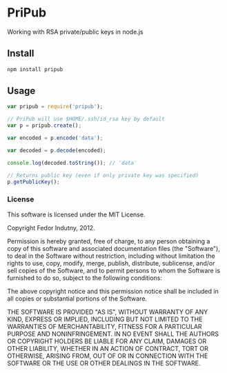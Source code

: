 # PriPub

Working with RSA private/public keys in node.js

## Install

```bash
npm install pripub
```

## Usage

```javascript
var pripub = require('pripub');

// PriPub will use $HOME/.ssh/id_rsa key by default
var p = pripub.create();

var encoded = p.encode('data');

var decoded = p.decode(encoded);

console.log(decoded.toString()); // 'data'

// Returns public key (even if only private key was specified)
p.getPublicKey();
```

### License

This software is licensed under the MIT License.

Copyright Fedor Indutny, 2012.

Permission is hereby granted, free of charge, to any person obtaining a
copy of this software and associated documentation files (the
"Software"), to deal in the Software without restriction, including
without limitation the rights to use, copy, modify, merge, publish,
distribute, sublicense, and/or sell copies of the Software, and to permit
persons to whom the Software is furnished to do so, subject to the
following conditions:

The above copyright notice and this permission notice shall be included
in all copies or substantial portions of the Software.

THE SOFTWARE IS PROVIDED "AS IS", WITHOUT WARRANTY OF ANY KIND, EXPRESS
OR IMPLIED, INCLUDING BUT NOT LIMITED TO THE WARRANTIES OF
MERCHANTABILITY, FITNESS FOR A PARTICULAR PURPOSE AND NONINFRINGEMENT. IN
NO EVENT SHALL THE AUTHORS OR COPYRIGHT HOLDERS BE LIABLE FOR ANY CLAIM,
DAMAGES OR OTHER LIABILITY, WHETHER IN AN ACTION OF CONTRACT, TORT OR
OTHERWISE, ARISING FROM, OUT OF OR IN CONNECTION WITH THE SOFTWARE OR THE
USE OR OTHER DEALINGS IN THE SOFTWARE.
